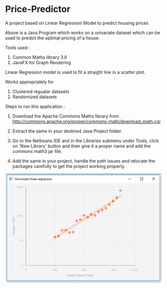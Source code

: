 # Price-Predictor
A project based on Linear Regression Model to predict housing prices

Above is a Java Program which works on a univariate dataset which can
be used to predict the optimal pricing of a house. 

Tools used : 

1. Common Maths library 3.6 
2. JavaFX for Graph Rendering

Linear Regression model is used to fit a straight line 
in a scatter plot.

Works appropriately for 
1. Clustered regualar datasets
2. Randomized datasets

Steps to run this application :
1. Download the Apache Commons Maths library from 
http://commons.apache.org/proper/commons-math/download_math.cgi 

2. Extract the same in your destined Java Project folder.

3. Go to the Netbeans IDE and in the Libraries submenu under Tools,
click on 'New Library' button and then give it a proper name and 
add the commons math3 jar file.

4. Add the same in your project, handle the path issues 
and relocate the packages carefully to get the project working properly.

![alt text](https://github.com/theprogrammedwords/Price-Predictor/blob/master/graph.PNG)

